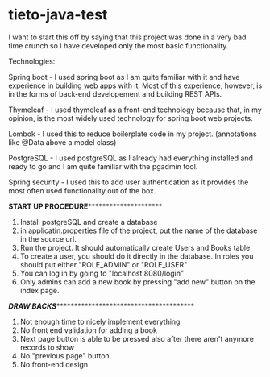 # tieto-java-test

I want to start this off by saying that this project was done in a very bad time crunch so I have developed only the most basic functionality. 

Technologies: 

Spring boot - I used spring boot as I am quite familiar with it and have experience in building web apps with it. Most of this experience, however, is in the forms of back-end developement and building REST APIs. 

Thymeleaf - I used thymeleaf as a front-end technology because that, in my opinion, is the most widely used technology for spring boot web projects. 

Lombok - I used this to reduce boilerplate code in my project. (annotations like @Data above a model class)

PostgreSQL - I used postgreSQL as I already had everything installed and ready to go and I am quite familiar with the pgadmin tool. 

Spring security - I used this to add user authentication as it provides the most often used functionality out of the box. 


************************************START UP PROCEDURE*********************************************************

1. Install postgreSQL and create a database
2. in applicatin.properties file of the project, put the name of the database in the source url. 
3. Run the project. It should automatically create Users and Books table
4. To create a user, you should do it directly in the database. In roles you should put either "ROLE_ADMIN" or "ROLE_USER"
5. You can log in by going to "localhost:8080/login"
6. Only admins can add a new book by pressing "add new" button on the index page. 


*******************************DRAW BACKS**********************************************************************

1. Not enough time to nicely implement everything
2. No front end validation for adding a book
3. Next page button is able to be pressed also after there aren't anymore records to show
4. No "previous page" button.
5. No front-end design

